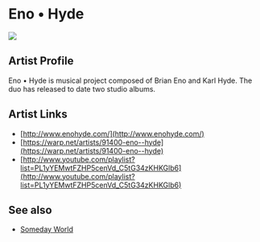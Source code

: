 # Eno • Hyde

![](../../assets/artists/Eno_•_Hyde.png)

## Artist Profile

Eno • Hyde is musical project composed of Brian Eno and Karl Hyde. The duo has released to date two studio albums.

## Artist Links

- [http://www.enohyde.com/](http://www.enohyde.com/)
- [https://warp.net/artists/91400-eno--hyde](https://warp.net/artists/91400-eno--hyde)
- [http://www.youtube.com/playlist?list=PL1yYEMwtFZHP5cenVd_C5tG34zKHKGlb6](http://www.youtube.com/playlist?list=PL1yYEMwtFZHP5cenVd_C5tG34zKHKGlb6)


## See also

- [Someday World](Someday_World.md)
